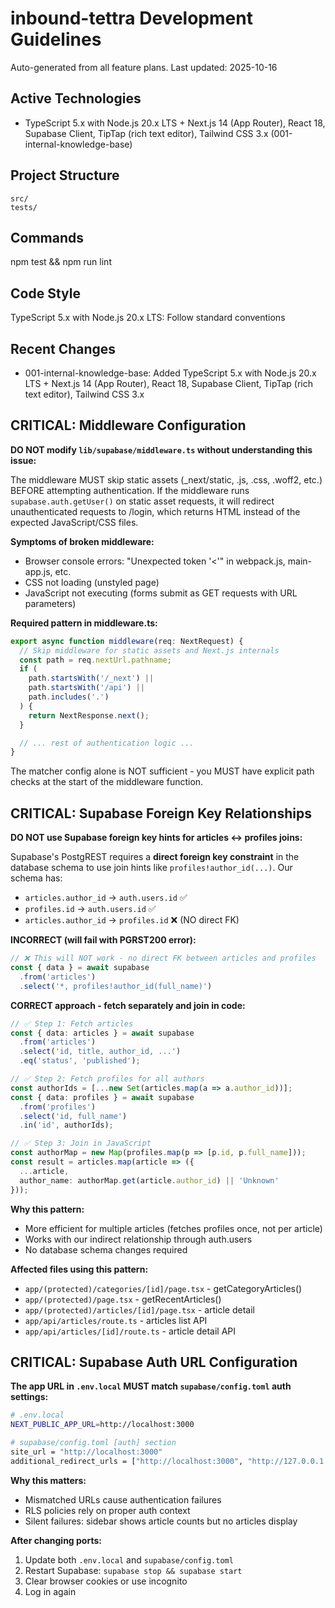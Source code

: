 # inbound-tettra Development Guidelines

Auto-generated from all feature plans. Last updated: 2025-10-16

## Active Technologies
- TypeScript 5.x with Node.js 20.x LTS + Next.js 14 (App Router), React 18, Supabase Client, TipTap (rich text editor), Tailwind CSS 3.x (001-internal-knowledge-base)

## Project Structure
```
src/
tests/
```

## Commands
npm test && npm run lint

## Code Style
TypeScript 5.x with Node.js 20.x LTS: Follow standard conventions

## Recent Changes
- 001-internal-knowledge-base: Added TypeScript 5.x with Node.js 20.x LTS + Next.js 14 (App Router), React 18, Supabase Client, TipTap (rich text editor), Tailwind CSS 3.x

<!-- MANUAL ADDITIONS START -->

## CRITICAL: Middleware Configuration

**DO NOT modify `lib/supabase/middleware.ts` without understanding this issue:**

The middleware MUST skip static assets (_next/static, .js, .css, .woff2, etc.) BEFORE attempting authentication. If the middleware runs `supabase.auth.getUser()` on static asset requests, it will redirect unauthenticated requests to /login, which returns HTML instead of the expected JavaScript/CSS files.

**Symptoms of broken middleware:**
- Browser console errors: "Unexpected token '<'" in webpack.js, main-app.js, etc.
- CSS not loading (unstyled page)
- JavaScript not executing (forms submit as GET requests with URL parameters)

**Required pattern in middleware.ts:**
```typescript
export async function middleware(req: NextRequest) {
  // Skip middleware for static assets and Next.js internals
  const path = req.nextUrl.pathname;
  if (
    path.startsWith('/_next') ||
    path.startsWith('/api') ||
    path.includes('.')
  ) {
    return NextResponse.next();
  }

  // ... rest of authentication logic ...
}
```

The matcher config alone is NOT sufficient - you MUST have explicit path checks at the start of the middleware function.

## CRITICAL: Supabase Foreign Key Relationships

**DO NOT use Supabase foreign key hints for articles ↔ profiles joins:**

Supabase's PostgREST requires a **direct foreign key constraint** in the database schema to use join hints like `profiles!author_id(...)`. Our schema has:
- `articles.author_id` → `auth.users.id` ✅
- `profiles.id` → `auth.users.id` ✅
- `articles.author_id` → `profiles.id` ❌ (NO direct FK)

**INCORRECT (will fail with PGRST200 error):**
```typescript
// ❌ This will NOT work - no direct FK between articles and profiles
const { data } = await supabase
  .from('articles')
  .select('*, profiles!author_id(full_name)')
```

**CORRECT approach - fetch separately and join in code:**
```typescript
// ✅ Step 1: Fetch articles
const { data: articles } = await supabase
  .from('articles')
  .select('id, title, author_id, ...')
  .eq('status', 'published');

// ✅ Step 2: Fetch profiles for all authors
const authorIds = [...new Set(articles.map(a => a.author_id))];
const { data: profiles } = await supabase
  .from('profiles')
  .select('id, full_name')
  .in('id', authorIds);

// ✅ Step 3: Join in JavaScript
const authorMap = new Map(profiles.map(p => [p.id, p.full_name]));
const result = articles.map(article => ({
  ...article,
  author_name: authorMap.get(article.author_id) || 'Unknown'
}));
```

**Why this pattern:**
- More efficient for multiple articles (fetches profiles once, not per article)
- Works with our indirect relationship through auth.users
- No database schema changes required

**Affected files using this pattern:**
- `app/(protected)/categories/[id]/page.tsx` - getCategoryArticles()
- `app/(protected)/page.tsx` - getRecentArticles()
- `app/(protected)/articles/[id]/page.tsx` - article detail
- `app/api/articles/route.ts` - articles list API
- `app/api/articles/[id]/route.ts` - article detail API

## CRITICAL: Supabase Auth URL Configuration

**The app URL in `.env.local` MUST match `supabase/config.toml` auth settings:**

```bash
# .env.local
NEXT_PUBLIC_APP_URL=http://localhost:3000

# supabase/config.toml [auth] section
site_url = "http://localhost:3000"
additional_redirect_urls = ["http://localhost:3000", "http://127.0.0.1:3000"]
```

**Why this matters:**
- Mismatched URLs cause authentication failures
- RLS policies rely on proper auth context
- Silent failures: sidebar shows article counts but no articles display

**After changing ports:**
1. Update both `.env.local` and `supabase/config.toml`
2. Restart Supabase: `supabase stop && supabase start`
3. Clear browser cookies or use incognito
4. Log in again

<!-- MANUAL ADDITIONS END -->
